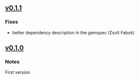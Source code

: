## [v0.1.1](https://github.com/ZsoltFabok/site_checker/compare/v0.1.0...v0.1.1)

### Fixes
* better dependency description in the gemspec (Zsolt Fabok)

## [v0.1.0](https://github.com/ZsoltFabok/site_checker/tree/v0.1.0)

### Notes
First version